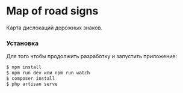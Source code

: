 # Map of road signs
Карта дислокаций дорожных знаков.

### Установка
Для того чтобы продолжить разработку и запустить приложение:
```sh
$ npm install
$ npm run dev или npm run watch
$ composer install
$ php artisan serve
```
